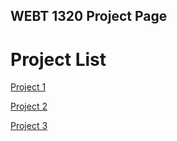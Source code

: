 ## WEBT 1320 Project Page

<h1>Project List</h1>

<a href="Project 1/index.html" target="_blank">Project 1</a>

<a href="Project 2/index.html" target="_blank">Project 2</a>

<a href="Project 3/index.html" target="_blank">Project 3</a>

